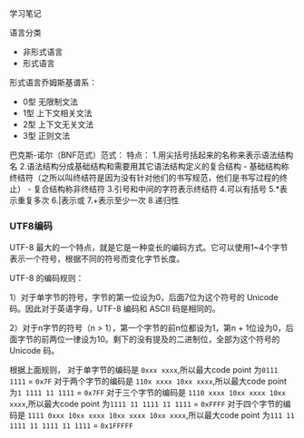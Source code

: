 学习笔记

语言分类
 - 非形式语言
 - 形式语言

形式语言乔姆斯基谱系：
- 0型 无限制文法
- 1型 上下文相关文法
- 2型 上下文无关文法
- 3型 正则文法

巴克斯-诺尔（BNF范式）范式：
特点：
    1.用尖括号括起来的名称来表示语法结构名
    2.语法结构分成基础结构和需要用其它语法结构定义的复合结构
        - 基础结构称终结符（之所以叫终结符是因为没有针对他们的书写规范，他们是书写过程的终止）
        - 复合结构称非终结符
    3.引号和中间的字符表示终结符
    4.可以有括号
    5.*表示重复多次
    6.|表示或
    7.+表示至少一次
    8.递归性

### UTF8编码

UTF-8 最大的一个特点，就是它是一种变长的编码方式。它可以使用1~4个字节表示一个符号，根据不同的符号而变化字节长度。

UTF-8 的编码规则：

1）对于单字节的符号，字节的第一位设为0，后面7位为这个符号的 Unicode 码。因此对于英语字母，UTF-8 编码和 ASCII 码是相同的。

2）对于n字节的符号（n > 1），第一个字节的前n位都设为1，第n + 1位设为0，后面字节的前两位一律设为10。剩下的没有提及的二进制位，全部为这个符号的 Unicode 码。

根据上面规则，
对于单字节的编码是 `0xxx xxxx`,所以最大code point 为`0111 1111` = `0x7F`
对于两个字节的编码是 `110x xxxx 10xx xxxx`,所以最大code point 为`1 1111 11 1111` = `0x7FF`
对于三个字节的编码是 `1110 xxxx 10xx xxxx 10xx xxxx`,所以最大code point 为`1111 11 1111 11 1111` = `0xFFFF`
对于四个字节的编码是 `1111 0xxx 10xx xxxx 10xx xxxx 10xx xxxx`,所以最大code point 为`111 11 1111 11 1111 11 1111` = `0x1FFFFF`


 
